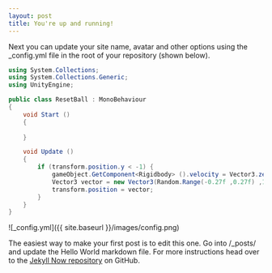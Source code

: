 ```yaml
---
layout: post
title: You're up and running!
---
```


Next you can update your site name, avatar and other options using the _config.yml file in the root of your repository (shown below).

```cs
using System.Collections;
using System.Collections.Generic;
using UnityEngine;

public class ResetBall : MonoBehaviour
{
	void Start ()
	{
		
	}

	void Update ()
	{
		if (transform.position.y < -1) {
			gameObject.GetComponent<Rigidbody> ().velocity = Vector3.zero;
			Vector3 vector = new Vector3(Random.Range(-0.27f ,0.27f) ,1,Random.Range(0.15f ,0.40f));
			transform.position = vector;
		}
	}
}

```

![_config.yml]({{ site.baseurl }}/images/config.png)

The easiest way to make your first post is to edit this one. Go into /_posts/ and update the Hello World markdown file. For more instructions head over to the [Jekyll Now repository](https://github.com/barryclark/jekyll-now) on GitHub.
<!--stackedit_data:
eyJoaXN0b3J5IjpbLTU5MzE0NTA0MywxNTkwNzQ3NjQ1LC0xND
g5NTAyMTEsMTU5MDc0NzY0NSwtMTA4Mjg4NDYwOSwxNTkwNzQ3
NjQ1XX0=
-->